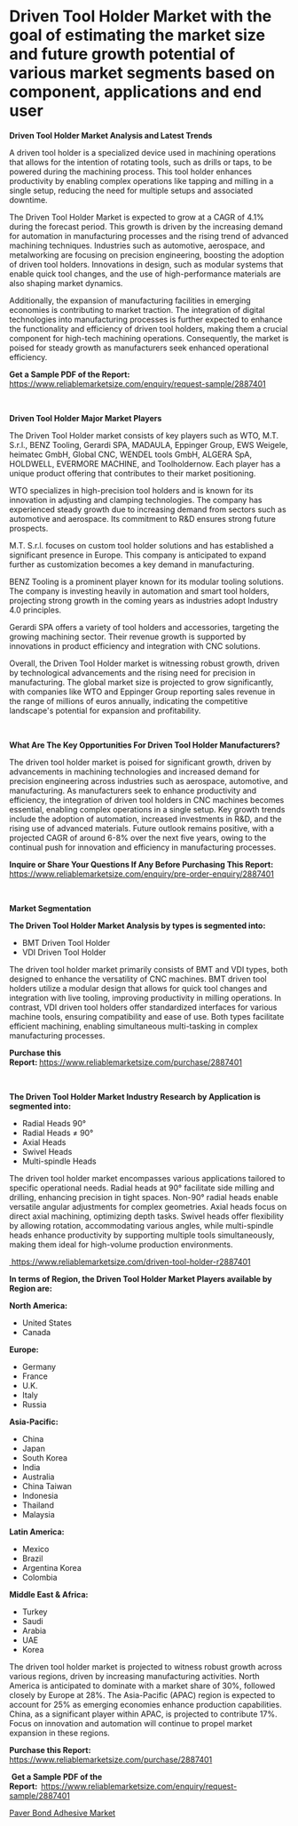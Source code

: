 <p><h1>Driven Tool Holder Market with the goal of estimating the market size and future growth potential of various market segments based on component, applications and end user</h1></p><p><strong>Driven Tool Holder Market Analysis and Latest Trends</strong></p>
<p><p>A driven tool holder is a specialized device used in machining operations that allows for the intention of rotating tools, such as drills or taps, to be powered during the machining process. This tool holder enhances productivity by enabling complex operations like tapping and milling in a single setup, reducing the need for multiple setups and associated downtime.</p><p>The Driven Tool Holder Market is expected to grow at a CAGR of 4.1% during the forecast period. This growth is driven by the increasing demand for automation in manufacturing processes and the rising trend of advanced machining techniques. Industries such as automotive, aerospace, and metalworking are focusing on precision engineering, boosting the adoption of driven tool holders. Innovations in design, such as modular systems that enable quick tool changes, and the use of high-performance materials are also shaping market dynamics.</p><p>Additionally, the expansion of manufacturing facilities in emerging economies is contributing to market traction. The integration of digital technologies into manufacturing processes is further expected to enhance the functionality and efficiency of driven tool holders, making them a crucial component for high-tech machining operations. Consequently, the market is poised for steady growth as manufacturers seek enhanced operational efficiency.</p></p>
<p><strong>Get a Sample PDF of the Report:&nbsp;</strong> <a href="https://www.reliablemarketsize.com/enquiry/request-sample/2887401?utm_campaign=2300&utm_medium=2&utm_source=Github&utm_content=ia&utm_term=14032025&utm_id=driven-tool-holder">https://www.reliablemarketsize.com/enquiry/request-sample/2887401</a></p>
<p>&nbsp;</p>
<p><strong>Driven Tool Holder Major Market Players</strong></p>
<p><p>The Driven Tool Holder market consists of key players such as WTO, M.T. S.r.l., BENZ Tooling, Gerardi SPA, MADAULA, Eppinger Group, EWS Weigele, heimatec GmbH, Global CNC, WENDEL tools GmbH, ALGERA SpA, HOLDWELL, EVERMORE MACHINE, and Toolholdernow. Each player has a unique product offering that contributes to their market positioning.</p><p>WTO specializes in high-precision tool holders and is known for its innovation in adjusting and clamping technologies. The company has experienced steady growth due to increasing demand from sectors such as automotive and aerospace. Its commitment to R&D ensures strong future prospects.</p><p>M.T. S.r.l. focuses on custom tool holder solutions and has established a significant presence in Europe. This company is anticipated to expand further as customization becomes a key demand in manufacturing.</p><p>BENZ Tooling is a prominent player known for its modular tooling solutions. The company is investing heavily in automation and smart tool holders, projecting strong growth in the coming years as industries adopt Industry 4.0 principles.</p><p>Gerardi SPA offers a variety of tool holders and accessories, targeting the growing machining sector. Their revenue growth is supported by innovations in product efficiency and integration with CNC solutions.</p><p>Overall, the Driven Tool Holder market is witnessing robust growth, driven by technological advancements and the rising need for precision in manufacturing. The global market size is projected to grow significantly, with companies like WTO and Eppinger Group reporting sales revenue in the range of millions of euros annually, indicating the competitive landscape's potential for expansion and profitability.</p></p>
<p>&nbsp;</p>
<p><strong>What Are The Key Opportunities For Driven Tool Holder Manufacturers?</strong></p>
<p><p>The driven tool holder market is poised for significant growth, driven by advancements in machining technologies and increased demand for precision engineering across industries such as aerospace, automotive, and manufacturing. As manufacturers seek to enhance productivity and efficiency, the integration of driven tool holders in CNC machines becomes essential, enabling complex operations in a single setup. Key growth trends include the adoption of automation, increased investments in R&D, and the rising use of advanced materials. Future outlook remains positive, with a projected CAGR of around 6-8% over the next five years, owing to the continual push for innovation and efficiency in manufacturing processes.</p></p>
<p><strong>Inquire or Share Your Questions If Any Before Purchasing This Report:</strong> <a href="https://www.reliablemarketsize.com/enquiry/pre-order-enquiry/2887401?utm_campaign=2300&utm_medium=2&utm_source=Github&utm_content=ia&utm_term=14032025&utm_id=driven-tool-holder">https://www.reliablemarketsize.com/enquiry/pre-order-enquiry/2887401</a></p>
<p>&nbsp;</p>
<p><strong>Market Segmentation</strong></p>
<p><strong>The Driven Tool Holder Market Analysis by types is segmented into:</strong></p>
<p><ul><li>BMT Driven Tool Holder</li><li>VDI Driven Tool Holder</li></ul></p>
<p><p>The driven tool holder market primarily consists of BMT and VDI types, both designed to enhance the versatility of CNC machines. BMT driven tool holders utilize a modular design that allows for quick tool changes and integration with live tooling, improving productivity in milling operations. In contrast, VDI driven tool holders offer standardized interfaces for various machine tools, ensuring compatibility and ease of use. Both types facilitate efficient machining, enabling simultaneous multi-tasking in complex manufacturing processes.</p></p>
<p><strong>Purchase this Report:&nbsp;</strong><a href="https://www.reliablemarketsize.com/purchase/2887401?utm_campaign=2300&utm_medium=2&utm_source=Github&utm_content=ia&utm_term=14032025&utm_id=driven-tool-holder">https://www.reliablemarketsize.com/purchase/2887401</a></p>
<p>&nbsp;</p>
<p><strong>The Driven Tool Holder Market Industry Research by Application is segmented into:</strong></p>
<p><ul><li>Radial Heads 90°</li><li>Radial Heads ≠ 90°</li><li>Axial Heads</li><li>Swivel Heads</li><li>Multi-spindle Heads</li></ul></p>
<p><p>The driven tool holder market encompasses various applications tailored to specific operational needs. Radial heads at 90° facilitate side milling and drilling, enhancing precision in tight spaces. Non-90° radial heads enable versatile angular adjustments for complex geometries. Axial heads focus on direct axial machining, optimizing depth tasks. Swivel heads offer flexibility by allowing rotation, accommodating various angles, while multi-spindle heads enhance productivity by supporting multiple tools simultaneously, making them ideal for high-volume production environments.</p></p>
<p><a href="https://www.reliablemarketsize.com/driven-tool-holder-r2887401?utm_campaign=2300&utm_medium=2&utm_source=Github&utm_content=ia&utm_term=14032025&utm_id=driven-tool-holder">&nbsp;https://www.reliablemarketsize.com/driven-tool-holder-r2887401</a></p>
<p><strong>In terms of Region, the Driven Tool Holder Market Players available by Region are:</strong></p>
<p>
    <p> <strong> North America: </strong>
        <ul>
            <li>United States</li>
            <li>Canada</li>
        </ul>
        </p> 
    <p> <strong> Europe: </strong>
        <ul>
            <li>Germany</li>
            <li>France</li>
            <li>U.K.</li>
            <li>Italy</li>
            <li>Russia</li>
        </ul>
        </p> 
    <p> <strong> Asia-Pacific: </strong>
        <ul>
            <li>China</li>
            <li>Japan</li>
            <li>South Korea</li>
            <li>India</li>
            <li>Australia</li>
            <li>China Taiwan</li>
            <li>Indonesia</li>
            <li>Thailand</li>
            <li>Malaysia</li>
        </ul>
        </p> 
    <p> <strong> Latin America: </strong>
        <ul>
            <li>Mexico</li>
            <li>Brazil</li>
            <li>Argentina Korea</li>
            <li>Colombia</li>
        </ul>
        </p> 
    <p> <strong> Middle East & Africa: </strong>
        <ul>
            <li>Turkey</li>
            <li>Saudi</li>
            <li>Arabia</li>
            <li>UAE</li>
            <li>Korea</li>
        </ul>
    </p>
    </p>
<p><p>The driven tool holder market is projected to witness robust growth across various regions, driven by increasing manufacturing activities. North America is anticipated to dominate with a market share of 30%, followed closely by Europe at 28%. The Asia-Pacific (APAC) region is expected to account for 25% as emerging economies enhance production capabilities. China, as a significant player within APAC, is projected to contribute 17%. Focus on innovation and automation will continue to propel market expansion in these regions.</p></p>
<p><strong>Purchase this Report: </strong><a href="https://www.reliablemarketsize.com/purchase/2887401?utm_campaign=2300&utm_medium=2&utm_source=Github&utm_content=ia&utm_term=14032025&utm_id=driven-tool-holder">https://www.reliablemarketsize.com/purchase/2887401</a></p>
<p>&nbsp;<strong>Get a Sample PDF of the Report:&nbsp;&nbsp;</strong><a href="https://www.reliablemarketsize.com/enquiry/request-sample/2887401?utm_campaign=2300&utm_medium=2&utm_source=Github&utm_content=ia&utm_term=14032025&utm_id=driven-tool-holder">https://www.reliablemarketsize.com/enquiry/request-sample/2887401</a></p>
<p><strong></strong></p>
<p><p><a href="https://github.com/abbislposival/Market-Research-Report-List-1/blob/main/paver-bond-adhesive-market.md?utm_campaign=2300&utm_medium=2&utm_source=Github&utm_content=ia&utm_term=14032025&utm_id=driven-tool-holder">Paver Bond Adhesive Market</a></p></p>